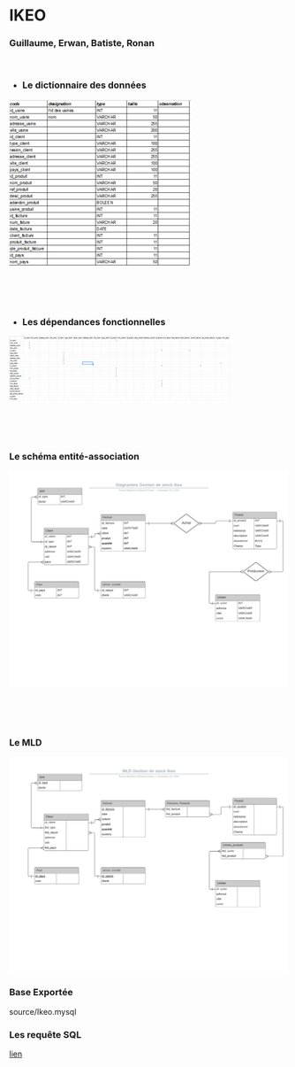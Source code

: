 # IKEO ###
### Guillaume, Erwan, Batiste, Ronan

</br>

* ### Le dictionnaire des données

<img src="Images/dict-donne.png">

</br></br></br>

* ### Les dépendances fonctionnelles

<img src="Images/dependance.png">

</br></br></br>

### Le schéma entité-association

<img src="Images/Diagramme_Ikeo.png">

</br></br></br>

### Le MLD

<img src="Images/MLD_Ikeo.png">

### Base Exportée
<p>source/Ikeo.mysql</a>



### Les requête SQL
<a href="source/mysql/cmd_mysql.md">lien</a>